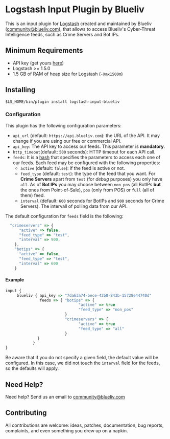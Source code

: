# Logstash Input Plugin by Blueliv

This is an input plugin for [Logstash](https://github.com/elasticsearch/logstash) created and maintained by Blueliv (community@blueliv.com), that allows to access Blueliv's Cyber-Threat Intelligence feeds, such as Crime Servers and Bot IPs.

## Minimum Requirements

* API key (get yours <a href="https://map.blueliv.com" target="_blank">here</a>)
* Logstash >= 1.5.0
* 1.5 GB of RAM of heap size for Logstash (``-Xmx1500m``)

## Installing

```
$LS_HOME/bin/plugin install logstash-input-blueliv
```

### Configuration

This plugin has the following configuration parameters:

+ ``api_url`` (default: ``https://api.blueliv.com``): the URL of the API. It may change if you are using our free or commercial API.
+ ``api_key``: The API key to access our feeds. This parameter is **mandatory**.
+ ``http_timeout``(default: ``500`` seconds): HTTP timeout for each API call.
+ ``feeds``: It is a [hash](http://ruby-doc.org/core-1.9.3/Hash.html) that specifies the parameters to access each one of our feeds. Each feed may be configured with the following properties:
    + ``active`` (default: ``false``): if the feed is active or not.
    + ``feed_type`` (default: ``test``): the type of the feed that you want. For **Crime Servers** apart from ``test`` (for _debug_ purposes) you only have ``all``. As of **Bot IPs** you may choose between ``non_pos`` (all BotIPs **but** the ones from Point-of-Sale), ``pos`` (only from POS)  or ``full`` (all of them) feed.
    + ``interval`` (default: ``600`` seconds for BotIPs and ``900`` seconds for Crime Servers). The intervall of polling data from our API.

The default configuration for ``feeds`` field is the following:
```javascript
  "crimeservers" => {
      "active" => false,
      "feed_type" => "test",
      "interval" => 900,
    },
    "botips" => {
      "active" => false,
      "feed_type" => "test",
      "interval" => 600
    }
```


#### Example

```javascript
input {
     blueliv { api_key => "7da63a74-bece-42b0-843b-15728e44740d"
               feeds => { "botips" => {
                                "active" => true
                                "feed_type" => "non_pos"
                          }
                          "crimeservers" => {
                                "active" => true
                                "feed_type" => "all"
                          }
              }
            }
}
```
Be aware that if you do not specify a given field, the default value will be configured. In this case, we did not touch the ``interval`` field for the feeds, so the defaults will apply.

## Need Help?

Need help? Send us an email to community@blueliv.com

## Contributing

All contributions are welcome: ideas, patches, documentation, bug reports, complaints, and even something you drew up on a napkin.
